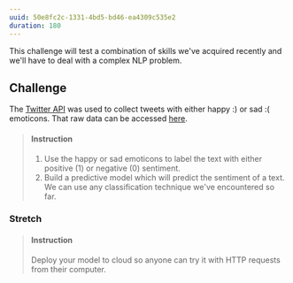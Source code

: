 ```yaml
---
uuid: 50e8fc2c-1331-4bd5-bd46-ea4309c535e2
duration: 180
---
```


This challenge will test a combination of skills we've acquired recently and we'll have to deal with a complex NLP problem.

## Challenge
The [Twitter API](https://developer.twitter.com/en/docs/twitter-api) was used to collect tweets with either happy :) or sad :( emoticons. That raw data can be accessed [here](https://drive.google.com/file/d/1FXl6H34ozvl02_kED-XA1szrCpoRZ5dr/view?usp=sharing). 

> #### Instruction
> 1. Use the happy or sad  emoticons to label the text with either positive (1) or negative (0) sentiment.
> 2. Build a predictive model which will predict the sentiment of a text. We can use any classification technique we've encountered so far.

### Stretch

> #### Instruction
> Deploy your model to cloud so anyone can try it with HTTP requests from their computer.
